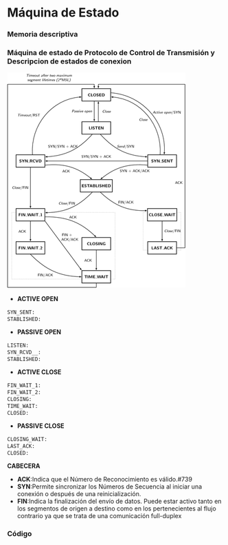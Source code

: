 # Máquina de Estado
### Memoria descriptiva

### Máquina de estado de Protocolo de Control de Transmisión y Descripcion de estados de conexion

 ![./recursos/tcp-state-machine.png](https://github.com/Adrian-REH/Adrian-REH-TrabajoPractico-Informatica2_TCP/blob/main/recursos/tcp-state-machine.png)

- __ACTIVE OPEN__
 ```
SYN_SENT: 
STABLISHED: 
 ```
- __PASSIVE OPEN__
```
LISTEN: 
SYN_RCVD__: 
STABLISHED: 
 ```
 - __ACTIVE CLOSE__
 ```
FIN_WAIT_1: 
FIN_WAIT_2: 
CLOSING: 
TIME_WAIT:
CLOSED: 
 ```
 - __PASSIVE CLOSE__
 ```
CLOSING_WAIT: 
LAST_ACK: 
CLOSED: 
```

 __CABECERA__

- __ACK__:Indica que el Número de Reconocimiento es válido.#739
- __SYN__:Permite sincronizar los Números de Secuencia al iniciar una conexión o
después de una reinicialización.
- __FIN__:Indica la finalización del envío de datos. Puede estar activo tanto en los
segmentos de origen a destino como en los pertenecientes al flujo contrario ya
que se trata de una comunicación full-duplex

### Código
